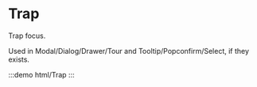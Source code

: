 # Trap

Trap focus.

Used in Modal/Dialog/Drawer/Tour and Tooltip/Popconfirm/Select, if they exists.

:::demo html/Trap
:::